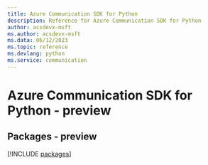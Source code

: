 ```yaml
---
title: Azure Communication SDK for Python
description: Reference for Azure Communication SDK for Python
author: acsdevx-msft
ms.author: acsdevx-msft
ms.data: 06/12/2023
ms.topic: reference
ms.devlang: python
ms.service: communication
---
```

# Azure Communication SDK for Python - preview
## Packages - preview
[!INCLUDE [packages](communication-index.md)]